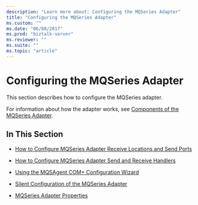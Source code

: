 ```yaml
---
description: "Learn more about: Configuring the MQSeries Adapter"
title: "Configuring the MQSeries Adapter"
ms.custom: ""
ms.date: "06/08/2017"
ms.prod: "biztalk-server"
ms.reviewer: ""
ms.suite: ""
ms.topic: "article"
---
```

# Configuring the MQSeries Adapter
This section describes how to configure the MQSeries adapter.  
  
 For information about how the adapter works, see [Components of the MQSeries Adapter](../core/components-of-the-mqseries-adapter.md).  
  
## In This Section  
  
-   [How to Configure MQSeries Adapter Receive Locations and Send Ports](../core/how-to-configure-mqseries-adapter-receive-locations-and-send-ports.md)  
  
-   [How to Configure MQSeries Adapter Send and Receive Handlers](../core/how-to-configure-mqseries-adapter-send-and-receive-handlers.md)  
  
-   [Using the MQSAgent COM+ Configuration Wizard](../core/using-the-mqsagent-com-configuration-wizard.md)  
  
-   [Silent Configuration of the MQSeries Adapter](../core/silent-configuration-of-the-mqseries-adapter.md)  
  
-   [MQSeries Adapter Properties](../core/mqseries-adapter-properties.md)
